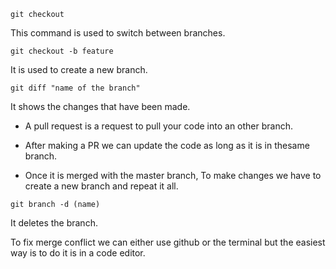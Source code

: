 ```
git checkout
```
This command is used to switch between branches.


```
git checkout -b feature
```
It is used to create a new branch.

```
git diff "name of the branch"
```
It shows the changes that have been made.

* A pull request is a request to pull your code into an other branch.

* After making a PR we can update the code as long as it is in thesame branch.
* Once it is merged with the master branch, To make changes we have to create a new branch and repeat it all.


```
git branch -d (name)
```
It deletes the branch.

To fix merge conflict we can either use github or the terminal but the easiest way is to do it is in a code editor.
